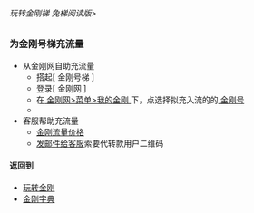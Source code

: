 ###### 玩转金刚梯 免梯阅读版>
### 为金刚号梯充流量

- 从金刚网自助充流量
  - 搭起[ 金刚号梯 ]
  - 登录[ 金刚网 ]
  - 在[ 金刚网>菜单>我的金刚 ]()下，点选择拟充入流的的[ 金刚号 ]()
  - 
- 客服帮助充流量
  - [金刚流量价格](https://github.com/a2zitpro/web/blob/master/LadderFree/kkDictionary/KKDatatrafficPriceOfLadderKKID.md)
  - [发邮件给客服](mailto:cs@a2zit.us)索要代转款用户二维码


#### 返回到
- [玩转金刚](https://github.com/a2zitpro/web/blob/master/LadderFree/A.md)
- [金刚字典](https://github.com/a2zitpro/web/blob/master/LadderFree/kkDictionary/KKDictionary.md)
